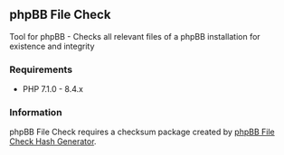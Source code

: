## phpBB File Check
Tool for phpBB - Checks all relevant files of a phpBB installation for existence and integrity

### Requirements
* PHP 7.1.0 - 8.4.x

### Information

phpBB File Check requires a checksum package created by [phpBB File Check Hash Generator](https://github.com/LukeWCS/phpbb-file-check-hash-gen).
